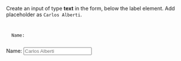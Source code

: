 Create an input of type **text** in the form,
below the label element.
Add placeholder as `Carlos Alberti`.

<codeblock language="html" type="exercise" testMode="fixedInput" defaultCSS="form {max-width: 300px; margin: 10px auto; font-family: Lato; border-radius: 10px; padding: 1rem; box-shadow: 0px 0px 4px; background-color: snow; font-size: 1.2rem; } form * { margin: 0.5rem; } button , input[type=`button`] { padding: 0.2rem 1rem; font-size: 1.1rem; font-weight: 700; margin: 1rem 0; }">
<code>
<form>
  <label>Name:</label>
</form>
</code>

<solution>
<form>
  <label>Name:</label>
  <input type="text" placeholder="Carlos Alberti">
</form>
</solution>
</codeblock>